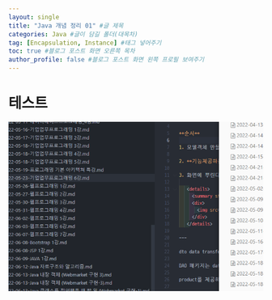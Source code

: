 ```yaml
---
layout: single
title: "Java 개념 정리 01" #글 제목
categories: Java #글이 담길 폴더(대목차)
tag: [Encapsulation, Instance] #태그 넣어주기
toc: true #블로그 포스트 화면 오른쪽 목차
author_profile: false #블로그 포스트 화면 왼쪽 프로필 보여주기
---
```


# 테스트

![image-20220614083436343](../images/2022-06-14-test01/image-20220614083436343.png)
